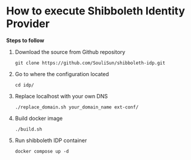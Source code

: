 # How to execute Shibboleth Identity Provider
**Steps to follow**
1. Download the source from Github repository
   ```
   git clone https://github.com/SouliSun/shibboleth-idp.git
    ```
3. Go to where the configuration located
   ```
   cd idp/
   ```
5. Replace localhost with your own DNS
   ```
   ./replace_domain.sh your_domain_name ext-conf/
   ```
7. Build docker image
      ```
   ./build.sh
   ```
9. Run shibboleth IDP container
   ```
   docker compose up -d
   ```

